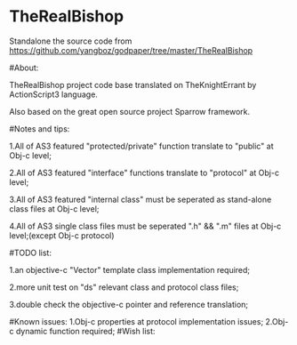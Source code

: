 TheRealBishop
=============

Standalone the source code from https://github.com/yangboz/godpaper/tree/master/TheRealBishop

#About:

TheRealBishop project code base translated on TheKnightErrant by ActionScript3 language.

Also based on the great open source project Sparrow framework.

#Notes and tips:

1.All of AS3 featured "protected/private" function translate to "public" at Obj-c level;

2.All of AS3 featured "interface" functions translate to "protocol" at Obj-c level;

3.All of AS3 featured "internal class" must be seperated as stand-alone class files at Obj-c level;

4.All of AS3 single class files must be seperated ".h" && ".m" files at Obj-c level;(except Obj-c protocol)

#TODO list:

1.an objective-c "Vector" template class implementation required;

2.more unit test on "ds" relevant class and protocol class files;

3.double check the objective-c pointer and reference translation;


#Known issues:
1.Obj-c properties at protocol implementation issues;
2.Obj-c dynamic function required;
#Wish list:
